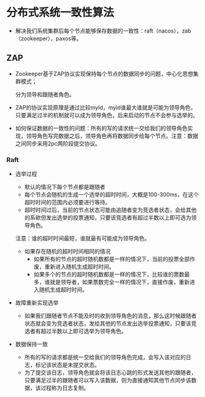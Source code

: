 # 分布式系统一致性算法

* 解决我们系统集群后每个节点能够保存数据的一致性：raft（nacos），zab（zookeeper），paxos等。



## ZAP

* Zookeeper基于ZAP协议实现保持每个节点的数据同步的问题，中心化思想集群模式；

  分为领导和跟随者角色。
  
* ZAP的协议实现原理是通过比较myId，myId谁最大谁就是可能为领导角色，只要满足过半的机制就可以成为领导角色，后来启动的节点不会参与选举的。
  
* 如何保证数据的一致性的问题：所有的写的请求统一交给我们的领导角色实现，领导角色写完数据之后，领导角色再将数据同步给每个节点。注意：数据之间同步采用2pc两阶段提交协议。
  
  
  



### Raft

* 选举过程

  * 默认的情况下每个节点都是跟随者
  * 每个节点会随机的生成一个选举的超时时间，大概是100-300ms，在这个超时时间的范围内必须要进行等待。
  * 超时时间过后，当前的节点状态可能由追随者变为竞选者状态，会给其他的系欸但发出选举的投票通知，只要该竞选者有超过半数以上即可选为领导角色。

  注意：谁的超时时间最短，谁就最有可能成为领导角色。

  * 如果存在随机的超时时间相同的情况
    * 如果所有的节点的超时随机数都是一样的情况下，当前的投票全部作废，重新进入随机生成超时时间。
    * 如果多个的节点的超时随机数都是一样的情况下，比较谁的票数最多，谁就是领导者，如果票数完全一样的情况下，直接作废，重新进入随机生成超时时间。

* 故障重新实现选举

  * 如果我们跟随者节点不能及时的收到领导角色的消息，那么这时候跟随者状态就会变为竞选者状态，发给其他的节点发出选举投票通知，只要该竞选者有超过半数以上即可选举为领导角色。

* 数据保持一致

  * 所有的写的请求都是统一交给我们的领导角色完成，会写入该对应的日志，标记该状态是未提交状态。
  * 为了提交该日志，领导角色就会将该日志心跳的形式发送其他的跟随者，只要满足过半的跟随者可以写入该数据，则为直接通知其他节点同步该数据，该过程称为日志复制。